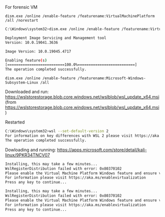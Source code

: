 
For forensic VM

`dism.exe /online /enable-feature /featurename:VirtualMachinePlatform /all /norestart`

```sh
C:\Windows\system32>dism.exe /online /enable-feature /featurename:VirtualMachinePlatform /all /norestart

Deployment Image Servicing and Management tool
Version: 10.0.19041.3636

Image Version: 10.0.19045.4717

Enabling feature(s)
[==========================100.0%==========================]
The operation completed successfully.
```

`dism.exe /online /enable-feature /featurename:Microsoft-Windows-Subsystem-Linux /all`

Downloaded and run:
https://wslstorestorage.blob.core.windows.net/wslblob/wsl_update_x64.msi
(from https://wslstorestorage.blob.core.windows.net/wslblob/wsl_update_x64.msi)

Restarted

```sh
C:\Windows\system32>wsl --set-default-version 2
For information on key differences with WSL 2 please visit https://aka.ms/wsl2
The operation completed successfully.
```

Dowloading and running:
https://apps.microsoft.com/store/detail/kali-linux/9PKR34TNCV07

```sh
Installing, this may take a few minutes...
WslRegisterDistribution failed with error: 0x80370102
Please enable the Virtual Machine Platform Windows feature and ensure virtualization is enabled in the BIOS.
For information please visit https://aka.ms/enablevirtualization
Press any key to continue...
```

```sh
Installing, this may take a few minutes...
WslRegisterDistribution failed with error: 0x80370102
Please enable the Virtual Machine Platform Windows feature and ensure virtualization is enabled in the BIOS.
For information please visit https://aka.ms/enablevirtualization
Press any key to continue...
```